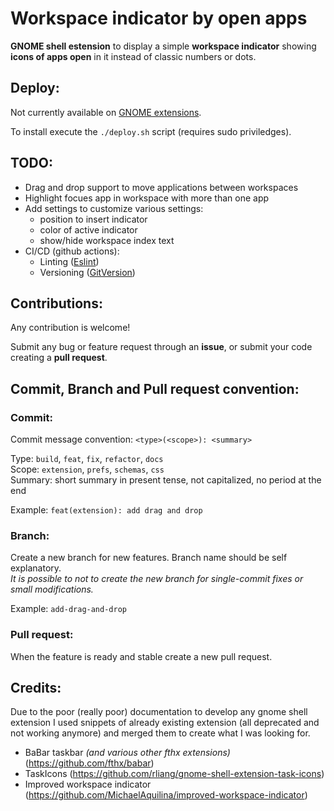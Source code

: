 # Workspace indicator by open apps

**GNOME shell estension** to display a simple **workspace indicator** showing **icons of apps open** in it instead of classic numbers or dots.


## Deploy:

Not currently available on [GNOME extensions](https://extensions.gnome.org/).

To install execute the `./deploy.sh` script (requires sudo priviledges).


## TODO:

- Drag and drop support to move applications between workspaces
- Highlight focues app in workspace with more than one app
- Add settings to customize various settings:
  - position to insert indicator
  - color of active indicator
  - show/hide workspace index text
- CI/CD (github actions): 
  - Linting ([Eslint](https://eslint.org))
  - Versioning ([GitVersion](https://gitversion.net))

## Contributions:

Any contribution is welcome!

Submit any bug or feature request through an **issue**, or submit your code creating a **pull request**. 


## Commit, Branch and Pull request convention:

### **Commit**:

Commit message convention: `<type>(<scope>): <summary>`

Type: `build`, `feat`, `fix`, `refactor`, `docs`\
Scope: `extension`, `prefs`, `schemas`, `css`\
Summary: short summary in present tense, not capitalized, no period at the end

Example: `feat(extension): add drag and drop`

### **Branch**:
Create a new branch for new features. Branch name should be self explanatory.\
*It is possible to not to create the new branch for single-commit fixes or small modifications.*

Example: `add-drag-and-drop`

### **Pull request**:
When the feature is ready and stable create a new pull request.


## Credits:

Due to the poor (really poor) documentation to develop any gnome shell extension I used snippets of already existing extension (all deprecated and not working anymore) and merged them to create what I was looking for.

- BaBar taskbar _(and various other fthx extensions)_ (https://github.com/fthx/babar)
- TaskIcons (https://github.com/rliang/gnome-shell-extension-task-icons)
- Improved workspace indicator (https://github.com/MichaelAquilina/improved-workspace-indicator)
